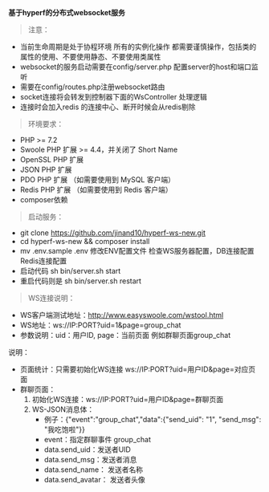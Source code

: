 **基于hyperf的分布式websocket服务**

> 注意：
* 当前生命周期是处于协程环境 所有的实例化操作 都需要谨慎操作，包括类的属性的使用、不要使用静态、不要使用类属性
* websocket的服务启动需要在config/server.php 配置server的host和端口监听
* 需要在config/routes.php注册websocket路由
* socket连接将会转发到控制器下面的WsController 处理逻辑
* 连接时会加入redis 的连接中心、断开时候会从redis剔除

> 环境要求：
* PHP >= 7.2
* Swoole PHP 扩展 >= 4.4，并关闭了 Short Name
* OpenSSL PHP 扩展
* JSON PHP 扩展
* PDO PHP 扩展 （如需要使用到 MySQL 客户端）
* Redis PHP 扩展 （如需要使用到 Redis 客户端）
* composer依赖

> 启动服务：
* git clone https://github.com/jinand10/hyperf-ws-new.git 
* cd hyperf-ws-new && composer install
* mv .env.sample .env 修改ENV配置文件 检查WS服务器配置，DB连接配置 Redis连接配置
* 启动代码 sh bin/server.sh start
* 重启代码则是 sh bin/server.sh restart

> WS连接说明：
* WS客户端测试地址：http://www.easyswoole.com/wstool.html
* WS地址：ws://IP:PORT?uid=1&page=group_chat
* 参数说明：uid：用户ID, page：当前页面 例如群聊页面group_chat

说明：
* 页面统计：只需要初始化WS连接 ws://IP:PORT?uid=用户ID&page=对应页面
* 群聊页面：
    1. 初始化WS连接：ws://IP:PORT?uid=用户ID&page=群聊页面
    2. WS-JSON消息体：
        * 例子：{"event":"group_chat","data":{"send_uid": "1", "send_msg": "我吃饱啦"}}
        * event：指定群聊事件 group_chat
        * data.send_uid：发送者UID
        * data.send_msg：发送者消息
        * data.send_name： 发送者名称
        * data.send_avatar： 发送者头像

    


